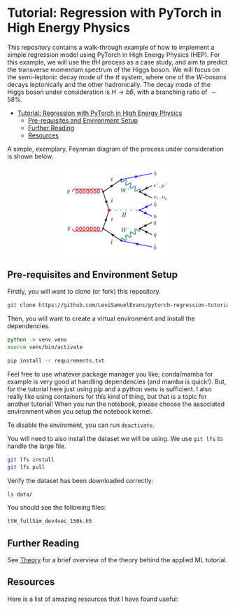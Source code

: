 # Tutorial: Regression with PyTorch in High Energy Physics

This repository contains a walk-through example of how to implement a simple regression model using PyTorch in High Energy Physics (HEP). For this example, we will use the $t\bar{t}H$ process as a case study, and aim to predict the transverse momentum spectrum of the Higgs boson. We will focus on the semi-leptonic decay mode of the $t\bar{t}$ system, where one of the $W$-bosons decays leptonically and the other hadronically. The decay mode of the Higgs boson under consideration is $H \to b\bar{b}$, with a branching ratio of $\sim 58\%$.

- [Tutorial: Regression with PyTorch in High Energy Physics](#tutorial-regression-with-pytorch-in-high-energy-physics)
  - [Pre-requisites and Environment Setup](#pre-requisites-and-environment-setup)
  - [Further Reading](#further-reading)
  - [Resources](#resources)

A simple, exemplary, Feynman diagram of the process under consideration is shown below.

<div style="text-align: center">
  <img src=".assets/ttH-1l-tchan.png" alt="Feynman diagram" width="50%">
</div>

## Pre-requisites and Environment Setup

Firstly, you will want to clone (or fork) this repository.

```bash
git clone https://github.com/LeviSamuelEvans/pytorch-regression-tutorial.git
```

Then, you will want to create a virtual environment and install the dependencies.

```bash
python -m venv venv
source venv/bin/activate
```

```bash
pip install -r requirements.txt
```

Feel free to use whatever package manager you like; conda/mamba for example is very good at handling dependencies (and mamba is quick!). But, for the tutorial here just using pip and a python venv is sufficient. I also really like using containers for this kind of thing, but that is a topic for another tutorial! When you run the notebook, please choose the associated environment when you setup the notebook kernel.

To disable the enviroment, you can run `deactivate`.

You will need to also install the dataset we will be using. We use `git lfs` to handle the large file.

```bash
git lfs install
git lfs pull
```

Verify the dataset has been downloaded correctly:

```bash
ls data/
```

You should see the following files:

```bash
ttH_fullSim_dev4vec_150k.h5
```


## Further Reading
See [Theory](./tutorial/theory.md) for a brief overview of the theory behind the applied ML tutorial.

## Resources
Here is a list of amazing resources that I have found useful: